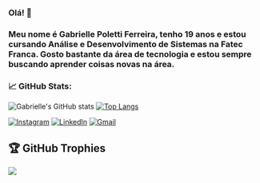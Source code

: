 ### Olá! 👋

### Meu nome é Gabrielle Poletti Ferreira, tenho 19 anos e estou cursando Análise e Desenvolvimento de Sistemas na Fatec Franca. Gosto bastante da área de tecnologia e estou sempre buscando aprender coisas novas na área. 

### <b>📈 GitHub Stats:</b>
![Gabrielle's GitHub stats](https://github-readme-stats.vercel.app/api?username=gabrielleeee&show_icons=true&theme=radical)
[![Top Langs](https://github-readme-stats.vercel.app/api/top-langs/?username=gabrielleeee&layout=compact&theme=dracula)](https://github.com/anuraghazra/github-readme-stats)

<p align="left">
  <a href="https://www.instagram.com/gabi.poletti/">
  <img alt="Instagram" src="https://img.shields.io/badge/Instagram-%23E4405F.svg?logo=Instagram&logoColor=white"  title="@gabi.poletti"/></a>
  <a href="https://www.linkedin.com/in/gabrielle-poletti-ferreira-9a2a27211/">
  <img alt="LinkedIn" src="https://img.shields.io/badge/linkedin-%230077B5.svg?logo=linkedin&logoColor=white"  title="LinkedIn - Gabrielle Poletti"/></a>
  <a href="mailto:gabi.poletti2019@gmail.com">
  <img alt="Gmail" src="https://img.shields.io/badge/Gmail-D14836?logo=gmail&logoColor=white"  title="Gmail - Gabrielle Poletti"/></a>
</p>

## 🏆 GitHub Trophies
![](https://github-profile-trophy.vercel.app/?username=gabrielleeee&theme=radical&no-frame=false&no-bg=true&margin-w=4)


